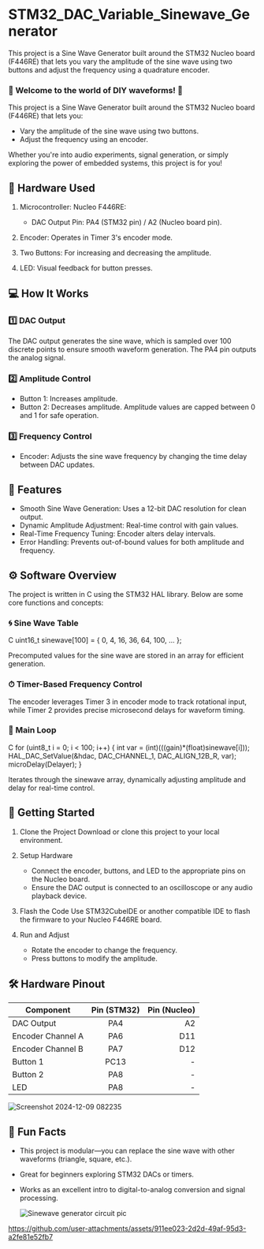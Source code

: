 # STM32_DAC_Variable_Sinewave_Generator
This project is a Sine Wave Generator built around the STM32 Nucleo board (F446RE) that lets you vary the amplitude of the sine wave using two buttons and adjust the frequency using a quadrature encoder.

### 🎵 Welcome to the world of DIY waveforms! 🎵

This project is a Sine Wave Generator built around the STM32 Nucleo board (F446RE) that lets you:

  * Vary the amplitude of the sine wave using two buttons.
  * Adjust the frequency using an encoder.
    
Whether you're into audio experiments, signal generation, or simply exploring the power of embedded systems, this project is for you!


## 🔧 Hardware Used
1. Microcontroller: Nucleo F446RE:
   
    * DAC Output Pin: PA4 (STM32 pin) / A2 (Nucleo board pin).
   
3. Encoder: Operates in Timer 3's encoder mode.
4. Two Buttons: For increasing and decreasing the amplitude.
5. LED: Visual feedback for button presses.


## 💻 How It Works
### 1️⃣ DAC Output
The DAC output generates the sine wave, which is sampled over 100 discrete points to ensure smooth waveform generation. The PA4 pin outputs the analog signal.

### 2️⃣ Amplitude Control
* Button 1: Increases amplitude.
* Button 2: Decreases amplitude.
Amplitude values are capped between 0 and 1 for safe operation.

### 3️⃣ Frequency Control
* Encoder: Adjusts the sine wave frequency by changing the time delay between DAC updates.

## 📜 Features
* Smooth Sine Wave Generation: Uses a 12-bit DAC resolution for clean output.
* Dynamic Amplitude Adjustment: Real-time control with gain values.
* Real-Time Frequency Tuning: Encoder alters delay intervals.
* Error Handling: Prevents out-of-bound values for both amplitude and frequency.
  

## ⚙ Software Overview
The project is written in C using the STM32 HAL library. Below are some core functions and concepts:

### 🌀 Sine Wave Table
C
uint16_t sinewave[100] = { 0, 4, 16, 36, 64, 100, ... };

Precomputed values for the sine wave are stored in an array for efficient generation.

### ⏱ Timer-Based Frequency Control
The encoder leverages Timer 3 in encoder mode to track rotational input, while Timer 2 provides precise microsecond delays for waveform timing.

### 🔄 Main Loop
C
for (uint8_t i = 0; i < 100; i++) {
    int var = (int)(((gain)*(float)sinewave[i]));
    HAL_DAC_SetValue(&hdac, DAC_CHANNEL_1, DAC_ALIGN_12B_R, var);
    microDelay(Delayer);
}

Iterates through the sinewave array, dynamically adjusting amplitude and delay for real-time control.


## 🚀 Getting Started
1. Clone the Project
 Download or clone this project to your local environment.

2. Setup Hardware
    * Connect the encoder, buttons, and LED to the appropriate pins on the Nucleo board.
    * Ensure the DAC output is connected to an oscilloscope or any audio playback device.
3. Flash the Code
   Use STM32CubeIDE or another compatible IDE to flash the firmware to your Nucleo F446RE board.

4. Run and Adjust
    * Rotate the encoder to change the frequency.
    * Press buttons to modify the amplitude.

## 🛠 Hardware Pinout
| Component         | 	Pin (STM32)  | Pin (Nucleo) |
| ----------------- |:-------------:| ------------:|
| DAC Output        | PA4           | A2           |
| Encoder Channel A | PA6           | D11          |
|Encoder Channel B  | PA7           | D12          |
| Button 1          | PC13          |  -           |
| Button 2          | PA8           |  -           |
|LED                | PA8           |  -           |

![Screenshot 2024-12-09 082235](https://github.com/user-attachments/assets/77b7a940-d925-4c79-b79c-0912aa20f5da)


## 🌟 Fun Facts
* This project is modular—you can replace the sine wave with other waveforms (triangle, square, etc.).
* Great for beginners exploring STM32 DACs or timers.
* Works as an excellent intro to digital-to-analog conversion and signal processing.

  ![Sinewave generator circuit pic](https://github.com/user-attachments/assets/aa111dc6-f094-481b-989c-e3ac0dbecfd0)



https://github.com/user-attachments/assets/911ee023-2d2d-49af-95d3-a2fe81e52fb7
